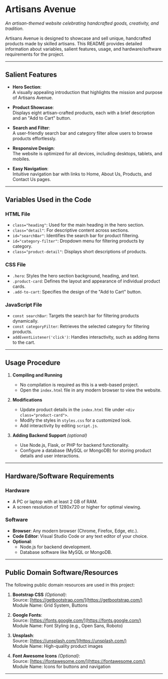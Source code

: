 # **Artisans Avenue**

*An artisan-themed website celebrating handcrafted goods, creativity, and tradition.*

Artisans Avenue is designed to showcase and sell unique, handcrafted products made by skilled artisans. This README provides detailed information about variables, salient features, usage, and hardware/software requirements for the project.

---

## **Salient Features**

- **Hero Section**:  
  A visually appealing introduction that highlights the mission and purpose of Artisans Avenue.  

- **Product Showcase**:  
  Displays eight artisan-crafted products, each with a brief description and an "Add to Cart" button.  

- **Search and Filter**:  
  A user-friendly search bar and category filter allow users to browse products effortlessly.  

- **Responsive Design**:  
  The website is optimized for all devices, including desktops, tablets, and mobiles.  

- **Easy Navigation**:  
  Intuitive navigation bar with links to Home, About Us, Products, and Contact Us pages.  

---

## **Variables Used in the Code**

### **HTML File**
- `class="heading"`: Used for the main heading in the hero section.  
- `class="detail"`: For descriptive content across sections.  
- `id="searchBar"`: Identifies the search bar for product filtering.  
- `id="category-filter"`: Dropdown menu for filtering products by category.  
- `class="product-detail"`: Displays short descriptions of products.  

### **CSS File**
- `.hero`: Styles the hero section background, heading, and text.  
- `.product-card`: Defines the layout and appearance of individual product cards.  
- `.add-to-cart`: Specifies the design of the "Add to Cart" button.  

### **JavaScript File**
- `const searchBar`: Targets the search bar for filtering products dynamically.  
- `const categoryFilter`: Retrieves the selected category for filtering products.  
- `addEventListener('click')`: Handles interactivity, such as adding items to the cart.  

---

## **Usage Procedure**

1. **Compiling and Running**  
   - No compilation is required as this is a web-based project.  
   - Open the `index.html` file in any modern browser to view the website.  

2. **Modifications**  
   - Update product details in the `index.html` file under `<div class="product-card">`.  
   - Modify the styles in `styles.css` for a customized look.  
   - Add interactivity by editing `script.js`.  

3. **Adding Backend Support** *(optional)*  
   - Use Node.js, Flask, or PHP for backend functionality.  
   - Configure a database (MySQL or MongoDB) for storing product details and user interactions.  

---

## **Hardware/Software Requirements**

### **Hardware**
- A PC or laptop with at least 2 GB of RAM.  
- A screen resolution of 1280x720 or higher for optimal viewing.  

### **Software**
- **Browser**: Any modern browser (Chrome, Firefox, Edge, etc.).  
- **Code Editor**: Visual Studio Code or any text editor of your choice.  
- **Optional**:  
  - Node.js for backend development.  
  - Database software like MySQL or MongoDB.  

---

## **Public Domain Software/Resources**

The following public domain resources are used in this project:  
1. **Bootstrap CSS** *(Optional)*:  
   Source: [https://getbootstrap.com/](https://getbootstrap.com/)  
   Module Name: Grid System, Buttons  

2. **Google Fonts**:  
   Source: [https://fonts.google.com/](https://fonts.google.com/)  
   Module Name: Font Styling (e.g., Open Sans, Roboto)  

3. **Unsplash**:  
   Source: [https://unsplash.com/](https://unsplash.com/)  
   Module Name: High-quality product images  

4. **Font Awesome Icons** *(Optional)*:  
   Source: [https://fontawesome.com/](https://fontawesome.com/)  
   Module Name: Icons for buttons and navigation  

---
